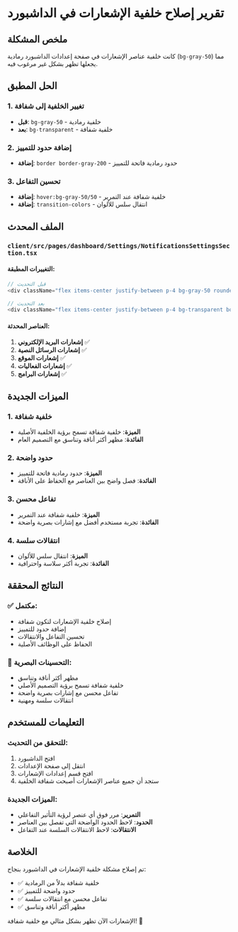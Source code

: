 # تقرير إصلاح خلفية الإشعارات في الداشبورد

## ملخص المشكلة

كانت خلفية عناصر الإشعارات في صفحة إعدادات الداشبورد رمادية (`bg-gray-50`) مما يجعلها تظهر بشكل غير مرغوب فيه.

## الحل المطبق

### 1. تغيير الخلفية إلى شفافة

- **قبل**: `bg-gray-50` - خلفية رمادية
- **بعد**: `bg-transparent` - خلفية شفافة

### 2. إضافة حدود للتمييز

- **إضافة**: `border border-gray-200` - حدود رمادية فاتحة للتمييز

### 3. تحسين التفاعل

- **إضافة**: `hover:bg-gray-50/50` - خلفية شفافة عند التمرير
- **إضافة**: `transition-colors` - انتقال سلس للألوان

## الملف المحدث

### `client/src/pages/dashboard/Settings/NotificationsSettingsSection.tsx`

#### التغييرات المطبقة:

```typescript
// قبل التحديث
<div className="flex items-center justify-between p-4 bg-gray-50 rounded-lg">

// بعد التحديث
<div className="flex items-center justify-between p-4 bg-transparent border border-gray-200 rounded-lg hover:bg-gray-50/50 transition-colors">
```

#### العناصر المحدثة:

1. **إشعارات البريد الإلكتروني** ✅
2. **إشعارات الرسائل النصية** ✅
3. **إشعارات الموقع** ✅
4. **إشعارات الفعاليات** ✅
5. **إشعارات البرامج** ✅

## الميزات الجديدة

### 1. خلفية شفافة

- **الميزة**: خلفية شفافة تسمح برؤية الخلفية الأصلية
- **الفائدة**: مظهر أكثر أناقة وتناسق مع التصميم العام

### 2. حدود واضحة

- **الميزة**: حدود رمادية فاتحة للتمييز
- **الفائدة**: فصل واضح بين العناصر مع الحفاظ على الأناقة

### 3. تفاعل محسن

- **الميزة**: خلفية شفافة عند التمرير
- **الفائدة**: تجربة مستخدم أفضل مع إشارات بصرية واضحة

### 4. انتقالات سلسة

- **الميزة**: انتقال سلس للألوان
- **الفائدة**: تجربة أكثر سلاسة واحترافية

## النتائج المحققة

### ✅ مكتمل:

- إصلاح خلفية الإشعارات لتكون شفافة
- إضافة حدود للتمييز
- تحسين التفاعل والانتقالات
- الحفاظ على الوظائف الأصلية

### 🎨 التحسينات البصرية:

- مظهر أكثر أناقة وتناسق
- خلفية شفافة تسمح برؤية التصميم الأصلي
- تفاعل محسن مع إشارات بصرية واضحة
- انتقالات سلسة ومهنية

## التعليمات للمستخدم

### للتحقق من التحديث:

1. افتح الداشبورد
2. انتقل إلى صفحة الإعدادات
3. افتح قسم إعدادات الإشعارات
4. ستجد أن جميع عناصر الإشعارات أصبحت شفافة الخلفية

### الميزات الجديدة:

- **التمرير**: مرر فوق أي عنصر لرؤية التأثير التفاعلي
- **الحدود**: لاحظ الحدود الواضحة التي تفصل بين العناصر
- **الانتقالات**: لاحظ الانتقالات السلسة عند التفاعل

## الخلاصة

تم إصلاح مشكلة خلفية الإشعارات في الداشبورد بنجاح:

- ✅ خلفية شفافة بدلاً من الرمادية
- ✅ حدود واضحة للتمييز
- ✅ تفاعل محسن مع انتقالات سلسة
- ✅ مظهر أكثر أناقة وتناسق

الإشعارات الآن تظهر بشكل مثالي مع خلفية شفافة! 🎉
